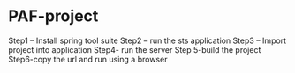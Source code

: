 # PAF-project

Step1 – Install spring tool suite
Step2 – run the sts application
Step3 – Import project into application
Step4- run the server
Step 5-build the project
Step6-copy the url and run using a browser 
